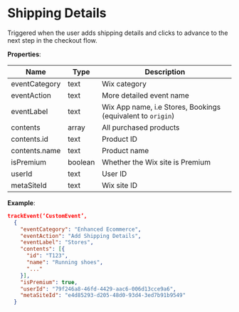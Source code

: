 # Shipping Details

Triggered when the user adds shipping details and clicks to advance to the next step in the checkout flow.

**Properties**:

|Name|Type|Description|  
|---|---|---|  
|eventCategory|text|Wix category|
|eventAction|text|More detailed event name|
|eventLabel|text|Wix App name, i.e Stores, Bookings (equivalent to `origin`)|
|contents|array|All purchased products|
|contents.id|text|Product ID|
|contents.name|text|Product name|
|isPremium|boolean|Whether the Wix site is Premium|  
|userId|text|User ID|  
|metaSiteId|text|Wix site ID|

**Example**:

```JSON
trackEvent(‘CustomEvent’, 
  {
    "eventCategory": "Enhanced Ecommerce",
    "eventAction": "Add Shipping Details",
    "eventLabel": "Stores",
    "contents": [{
      "id": "T123", 
      "name": "Running shoes",
      "..."
    }],
    "isPremium": true,
    "userId": "79f246a8-46fd-4429-aac6-006d13cce9a6",
    "metaSiteId": "e4d85293-d205-48d0-93d4-3ed7b91b9549"
  }
```

